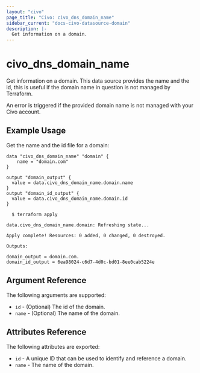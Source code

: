 ```yaml
---
layout: "civo"
page_title: "Civo: civo_dns_domain_name"
sidebar_current: "docs-civo-datasource-domain"
description: |-
  Get information on a domain.
---
```


# civo_dns_domain_name

Get information on a domain. This data source provides the name and the id, this is useful if the domain
name in question is not managed by Terraform.

An error is triggered if the provided domain name is not managed with your
Civo account.

## Example Usage

Get the name and the id file for a domain:

```hcl
data "civo_dns_domain_name" "domain" {
    name = "domain.com"
}

output "domain_output" {
  value = data.civo_dns_domain_name.domain.name
}
output "domain_id_output" {
  value = data.civo_dns_domain_name.domain.id
}

```

```
  $ terraform apply

data.civo_dns_domain_name.domain: Refreshing state...

Apply complete! Resources: 0 added, 0 changed, 0 destroyed.

Outputs:

domain_output = domain.com.
domain_id_output = 6ea98024-c6d7-4d0c-bd01-8ee0cab5224e
```

## Argument Reference

The following arguments are supported:

* `id` - (Optional) The id of the domain.
* `name` - (Optional) The name of the domain.

## Attributes Reference

The following attributes are exported:

* `id` - A unique ID that can be used to identify and reference a domain.
* `name` - The name of the domain.
